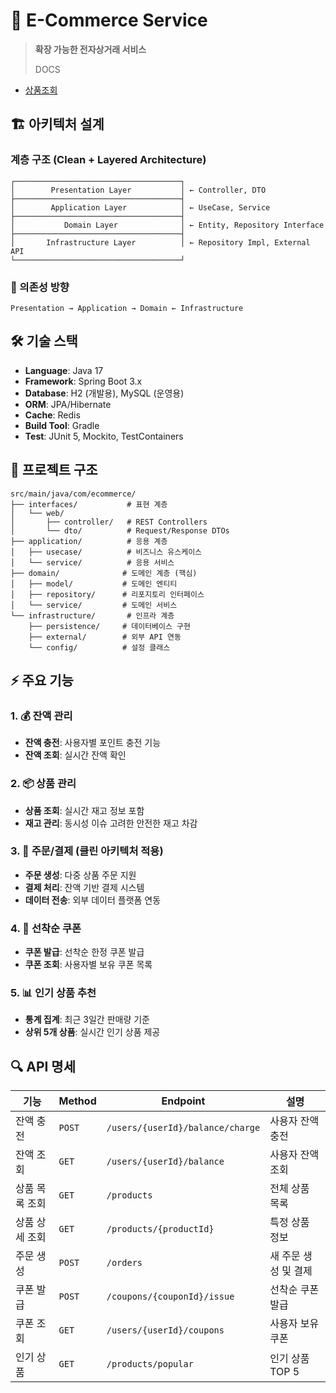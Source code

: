 # 🛒 E-Commerce Service

> **확장 가능한 전자상거래 서비스**
> 
> DOCS
 - [상품조회](docs/viewProduct.md)

## 🏗️ 아키텍처 설계

### 계층 구조 (Clean + Layered Architecture)

```
┌─────────────────────────────────────┐
│        Presentation Layer           │ ← Controller, DTO
├─────────────────────────────────────┤
│        Application Layer            │ ← UseCase, Service
├─────────────────────────────────────┤
│           Domain Layer              │ ← Entity, Repository Interface
├─────────────────────────────────────┤
│       Infrastructure Layer          │ ← Repository Impl, External API
└─────────────────────────────────────┘
```

### 🔄 의존성 방향

```
Presentation → Application → Domain ← Infrastructure
```

## 🛠️ 기술 스택

- **Language**: Java 17
- **Framework**: Spring Boot 3.x
- **Database**: H2 (개발용), MySQL (운영용)
- **ORM**: JPA/Hibernate
- **Cache**: Redis
- **Build Tool**: Gradle
- **Test**: JUnit 5, Mockito, TestContainers

## 📁 프로젝트 구조

```
src/main/java/com/ecommerce/
├── interfaces/           # 표현 계층
│   └── web/
│       ├── controller/   # REST Controllers
│       └── dto/          # Request/Response DTOs
├── application/          # 응용 계층
│   ├── usecase/          # 비즈니스 유스케이스
│   └── service/          # 응용 서비스
├── domain/              # 도메인 계층 (핵심)
│   ├── model/           # 도메인 엔티티
│   ├── repository/      # 리포지토리 인터페이스
│   └── service/         # 도메인 서비스
└── infrastructure/       # 인프라 계층
    ├── persistence/     # 데이터베이스 구현
    ├── external/        # 외부 API 연동
    └── config/          # 설정 클래스
```

## ⚡ 주요 기능

### 1. 💰 잔액 관리
- **잔액 충전**: 사용자별 포인트 충전 기능
- **잔액 조회**: 실시간 잔액 확인

### 2. 📦 상품 관리
- **상품 조회**: 실시간 재고 정보 포함
- **재고 관리**: 동시성 이슈 고려한 안전한 재고 차감

### 3. 🛒 주문/결제 (클린 아키텍처 적용)
- **주문 생성**: 다중 상품 주문 지원
- **결제 처리**: 잔액 기반 결제 시스템
- **데이터 전송**: 외부 데이터 플랫폼 연동

### 4. 🎫 선착순 쿠폰
- **쿠폰 발급**: 선착순 한정 쿠폰 발급
- **쿠폰 조회**: 사용자별 보유 쿠폰 목록

### 5. 📊 인기 상품 추천
- **통계 집계**: 최근 3일간 판매량 기준
- **상위 5개 상품**: 실시간 인기 상품 제공

## 🔍 API 명세

| 기능 | Method | Endpoint | 설명 |
|------|--------|----------|------|
| 잔액 충전 | `POST` | `/users/{userId}/balance/charge` | 사용자 잔액 충전 |
| 잔액 조회 | `GET` | `/users/{userId}/balance` | 사용자 잔액 조회 |
| 상품 목록 조회 | `GET` | `/products` | 전체 상품 목록 |
| 상품 상세 조회 | `GET` | `/products/{productId}` | 특정 상품 정보 |
| 주문 생성 | `POST` | `/orders` | 새 주문 생성 및 결제 |
| 쿠폰 발급 | `POST` | `/coupons/{couponId}/issue` | 선착순 쿠폰 발급 |
| 쿠폰 조회 | `GET` | `/users/{userId}/coupons` | 사용자 보유 쿠폰 |
| 인기 상품 | `GET` | `/products/popular` | 인기 상품 TOP 5 |
